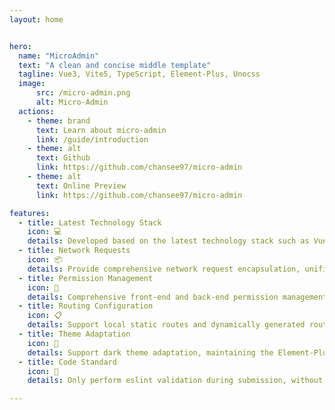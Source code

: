 ```yaml
---
layout: home


hero:
  name: "MicroAdmin"
  text: "A clean and concise middle template"
  tagline: Vue3, Vite5, TypeScript, Element-Plus, Unocss
  image:
      src: /micro-admin.png
      alt: Micro-Admin
  actions:
    - theme: brand
      text: Learn about micro-admin
      link: /guide/introduction
    - theme: alt
      text: Github
      link: https://github.com/chansee97/micro-admin
    - theme: alt
      text: Online Preview
      link: https://github.com/chansee97/micro-admin

features:
  - title: Latest Technology Stack
    icon: 💻
    details: Developed based on the latest technology stack such as Vue3, Vite5, TypeScript, Element-Plus, Unocss
  - title: Network Requests
    icon: 📦
    details: Provide comprehensive network request encapsulation, unified response handling, and multi-scenario capabilities
  - title: Permission Management
    icon: 🔑
    details: Comprehensive front-end and back-end permission management solution
  - title: Routing Configuration
    icon: 📋
    details: Support local static routes and dynamically generated routes returned by the backend, making routing simple and easy to configure
  - title: Theme Adaptation
    icon: 🎨
    details: Support dark theme adaptation, maintaining the Element-Plus style of the interface
  - title: Code Standard
    icon: 📝
    details: Only perform eslint validation during submission, without excessive restrictions, making development easier

---
```

